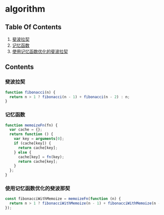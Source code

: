# algorithm

## Table Of Contents

1. [斐波拉契](#fibonacci)
2. [记忆函数](#memoize_fn)
3. [使用记忆函数优化的斐波拉契](#fibonacci_with_memoize)

## Contents

### 斐波拉契

<a name="fibonacci" id="fibonacci">

```js
function fibonacci(n) {
  return n > 1 ? fibonacci(n - 1) + fibonacci(n - 2) : n;
}
```

### 记忆函数

<a name="memoize_fn" id="memoize_fn">

```js
function memoizeFn(fn) {
  var cache = {};
  return function () {
    var key = arguments[0];
    if (cache[key]) {
      return cache[key];
    } else {
      cache[key] = fn(key);
      return cache[key];
    }
  };
}
```

### 使用记忆函数优化的斐波那契

<a name="fibonacci_with_memoize" id="fibonacci_with_memoize">

```js
const fibonacciWithMemoize = memoizeFn(function (n) {
  return n > 1 ? fibonacciWithMemoize(n - 1) + fibonacciWithMemoize(n - 2) : n;
});
```

